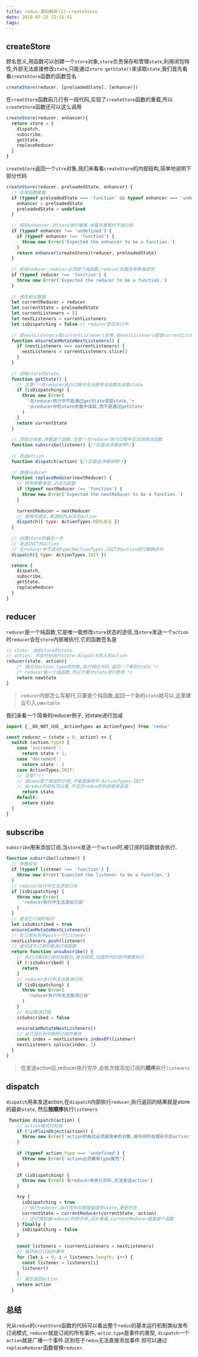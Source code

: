 ```yaml
---
title: redux-源码解析(1)-createStore
date: 2018-07-25 22:31:41
tags:
---
```


## createStore

顾名思义,用函数可以创建一个`store`对象,`store`负责保存和管理`state`,利用闭包特性,外部无法直接修改`state`,只能通过`store.getState()`来读取`state`,我们首先看看`createStore`函数的函数签名

```js
createStore(reducer, [preloadedState], [enhancer])
```
在`creatStore`函数前几行有一段代码,实现了`createStore`函数的重载,所以`createStore`函数还可以这么调用


```js
createStore(reducer, enhancer){
  return store = {
    dispatch,
    subscribe,
    getState,
    replaceReducer
  }
}
```

`createStore`返回一个`stre`对象,我们来看看`createStore`的内部结构,简单地说明下部分代码

```js
createStore(reducer, preloadedState, enhancer) {
  // 实现函数重载
  if (typeof preloadedState === 'function' && typeof enhancer === 'undefined') {
    enhancer = preloadedState
    preloadedState = undefined
  }
    
  // 校验enhancer,对store进行增强,本篇文章暂时不做分析
  if (typeof enhancer !== 'undefined') {
    if (typeof enhancer !== 'function') {
      throw new Error('Expected the enhancer to be a function.')
    }
    return enhancer(createStore)(reducer, preloadedState)
  }
    
  // 校验reducer,reducer必须是个纯函数,reducer后面会有单独说明
  if (typeof reducer !== 'function') {
    throw new Error('Expected the reducer to be a function.')
  }
    
  // 保存相关数据
  let currentReducer = reducer
  let currentState = preloadedState
  let currentListeners = []
  let nextListeners = currentListeners
  let isDispatching = false // reducer是否执行中
  
  // 若nextListeners和currentListeners全等,给nextListeners赋值currentListeners的浅拷贝
  function ensureCanMutateNextListeners() {
    if (nextListeners === currentListeners) {
      nextListeners = currentListeners.slice()
    }
  }
   
  // 读取store的state.
  function getState() {
    // 注意!!!在reducer执行过程中无法使用该函数去读取state
    if (isDispatching) {
      throw new Error(
        '在reducer执行中不能通过getState读取state,'+
        '从reducer中的state参数中读取,而不是通过getState'
      )
    }
    return currentState
  }
  
  // 添加订阅者,参数是个函数.注意!!在reducer执行过程中无法调用该函数
  function subscribe(listener) {/*后面会详细说明*/}
    
  // 发送atcion
  function dispatch(action) {/*后面会详细说明*/}
    
  // 替换reducer
  function replaceReducer(nextReducer) {
    // 校验参数类型,必须为函数
    if (typeof nextReducer !== 'function') {
      throw new Error('Expected the nextReducer to be a function.')
    }
	
    currentReducer = nextReducer
    // 替换完成后,发送REPLACE的action
    dispatch({ type: ActionTypes.REPLACE })
  }
    
  // 创建store的最后一步
  // 发送INIT的action
  // 在reducer中不该对type为ActionTypes.INIT的action经行精确命中
  dispatch({ type: ActionTypes.INIT })

  return {
    dispatch,
    subscribe,
    getState,
    replaceReducer
  }
}
```



## reducer

`reducer`是一个纯函数,它是唯一能修改`store`状态的途径,当`store`发送一个`action`时`reducer`会在`store`内部被执行,它的函数签名是

```js
// state: 当前store的state
// action: 外部代码执行store.dispatch传入的action
reducer(state, action){
    /* 通过对action.type的判断,执行相应代码,返回一个新的state */
    /* reducer是一个纯函数,所以不要对state进行修改 */
    return newState
}
```
>  `reducer`内部怎么写都行,只要是个纯函数,返回一个新的`state`就可以,这里建议引入`immutable`

我们来看一个简单的reducer例子, 对state进行加减

```js
import {__DO_NOT_USE__ActionTypes as ActionTypes} from 'redux'

const reducer = (state = 0, action) => {
  switch (action.type) {
    case 'increment':
      return state + 1;
    case 'decrement':
      return state - 1
    case ActionTypes.INIT: 
    // 注意!!!!
    // 该case是个错误的示例,不能直接命中 ActionTypes.INIT
    // 从redux的命名可以看,不应在redux的外部使用该值
      return state
    default:
      return state
  }
}
```

## subscribe

`subscribe`用来添加订阅,当`store`发送一个`action`时,被订阅的函数就会执行.

```js
function subscribe(listener) {
  // 参数校验
  if (typeof listener !== 'function') {
    throw new Error('Expected the listener to be a function.')
  }
  // reducer执行中无法添加订阅
  if (isDispatching) {
    throw new Error(
      'reducer执行中无法添加订阅'
    )
  }
  // 是否已订阅的标识
  let isSubscribed = true
  ensureCanMutateNextListeners()
  // 在订阅队列中push一个listener
  nextListeners.push(listener)
  // 返回该次订阅的取消订阅函数
  return function unsubscribe() {
    // 执行过取消订阅的函数后,再次调用,后面的代码就不需要执行
    if (!isSubscribed) {
      return
    }
    // reducer执行中无法取消订阅
    if (isDispatching) {
      throw new Error(
        'reducer执行中无法取消订阅'
      )
    }
    // 标记取消订阅
    isSubscribed = false

    ensureCanMutateNextListeners()
    // 从订阅队列中删除订阅的事件
    const index = nextListeners.indexOf(listener)
    nextListeners.splice(index, 1)
  }
}
```

> 在发送action后,reducer执行完毕,会依次按添加订阅的**顺序**执行`listeners`

## dispatch

`dispatch`用来发送action,在`dispatch`内部执行`reducer`,执行返回的结果就是store的最新`state`, 然后**按顺序**执行`listeners`

```js
 function dispatch(action) {
    // action格式的校验
    if (!isPlainObject(action)) {
      throw new Error('action的格式必须是简单的对象,用中间件处理异步的action')
    }
    
    if (typeof action.type === 'undefined') {
      throw new Error('action必须要有type属性')
    }
	
    if (isDispatching) {
      throw new Error('有reducer未执行完毕,无法发送action')
    }

    try {
      isDispatching = true
      // 执行reducer,执行完毕后赋值赋值给state,更新状态
      currentState = currentReducer(currentState, action)
      // 还记得前面reducer的例子吗,回头看看,currentReducer就是那个函数
    } finally {
      isDispatching = false
    }
     
    const listeners = (currentListeners = nextListeners)
    // 循环执行订阅的事件
    for (let i = 0; i < listeners.length; i++) {
      const listener = listeners[i]
      listener()
    }
    // 最后返回action
    return action
  }
```

## 总结

光从`redux`的`creatStore`函数的代码可以看出整个`redux`的基本运行机制类似发布订阅模式, `reducer`就是订阅的所有事件,  `actio.type`是事件的类型, `dispatch`一个`action`就是广播一个事件.区别在于`redux`无法直接添加事件.但可以通过`replaceReducer`函数替换`reducer`. 